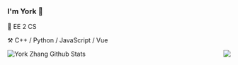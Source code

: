 ### I'm York 👋

<!--
**Yorkzhang19961122/Yorkzhang19961122** is a ✨ _special_ ✨ repository because its `README.md` (this file) appears on your GitHub profile.

Here are some ideas to get you started:

- 🔭 I’m currently working on ...
- 🌱 I’m currently learning ...
- 👯 I’m looking to collaborate on ...
- 🤔 I’m looking for help with ...
- 💬 Ask me about ...
- 📫 How to reach me: ...
- 😄 Pronouns: ...
- ⚡ Fun fact: ...
-->

🏫 EE 2 CS

⚒️ C++ / Python / JavaScript / Vue

<img align='right' src="https://github-readme-stats.vercel.app/api?username=Yorkzhang19961122&show_icons=true">

![York Zhang Github Stats](https://github-readme-stats.vercel.app/api?username=anishghimire603&show_icons=true)